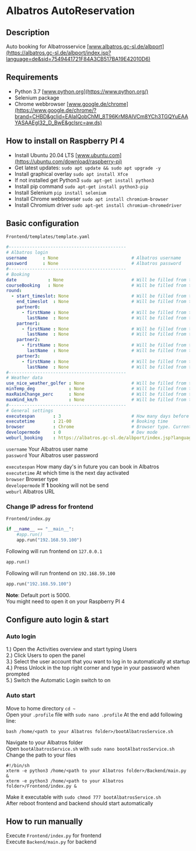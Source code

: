 # Albatros AutoReservation
## Description
Auto booking for Albatrosservice [www.albatros.gc-sl.de/albport](https://albatros.gc-sl.de/albport/index.jsp?language=de&sid=7549441721F84A3CB517BA19E42010D6)
## Requirements
* Python 3.7 [www.python.org](https://www.python.org/)
* Selenium package
* Chrome webbrowser [www.google.de/chrome](https://www.google.de/chrome/?brand=CHBD&gclid=EAIaIQobChMI_8T96KrM8AIVCm8YCh3TGQYuEAAYASAAEgI32_D_BwE&gclsrc=aw.ds)
## How to install on Raspberry PI 4
* Install Ubuntu 20.04 LTS [www.ubuntu.com](https://ubuntu.com/download/raspberry-pi)
* Get latest updates: `sudo apt update && sudo apt upgrade -y`
* Install graphical overlay `sudo apt install Xfce`
* If not installed get Python3 `sudo apt-get install python3`
* Install pip command `sudo apt-get install python3-pip`
* Install Selenium `pip install selenium`
* Install Chrome webbrowser `sudo apt install chromium-browser`
* Install Chromium driver `sudo apt-get install chromium-chromedriver`
## Basic configuration
`Frontend/templates/template.yaml`
```yaml
#---------------------------------------------
# Albatros login
username      : None                            # Albatros username
password      : None                            # Albatros password
#---------------------------------------------
# Booking
date            : None                          # Will be filled from template
courseBooking   : None                          # Will be filled from template
round:
  - start_timeslot: None                        # Will be filled from template
    end_timeslot  : None                        # Will be filled from template
    partner0:
      - firstName : None                        # Will be filled from template
        lastName  : None                        # Will be filled from template
    partner1:
      - firstName : None                        # Will be filled from template
        lastName  : None                        # Will be filled from template
    partner2:
      - firstName : None                        # Will be filled from template
        lastName  : None                        # Will be filled from template
    partner3:
      - firstName : None                        # Will be filled from template
        lastName  : None                        # Will be filled from template
#---------------------------------------------
# Weather data
use_nice_weather_golfer : None                  # Will be filled from template
minTemp_deg             : None                  # Will be filled from template
maxRainChange_perc      : None                  # Will be filled from template
maxWind_km/h            : None                  # Will be filled from template
#---------------------------------------------
# General settings
executespan       : 3                           # How many days before we can book in Albatros
executetime       : 21-00                       # Booking time
browser           : Chrome                      # Browser type. Currently Chrome only
developermode     : 0                           # Dev mode
weburl_booking    : https://albatros.gc-sl.de/albport/index.jsp?language=de&sid=7549441721F84A3CB517BA19E42010D6
```
`username` Your Albatros user name  
`password` Your Albatros user password

`executespan` How many day's in future you can book in Albatros  
`executetime` At which time is the next day activated  
`browser` Browser type  
`developermode` If **1** booking will not be send  
`weburl` Albatros URL

### Change IP adress for frontend
`Frontend/index.py`
```python
if __name__ == "__main__":
    #app.run()
    app.run("192.168.59.100")
```
Following will run frontend on `127.0.0.1`
```python
app.run()
```
Following will run frontend on `192.168.59.100`
```python
app.run("192.168.59.100")
```

**Note**: Default port is 5000.  
You might need to open it on your Raspberry PI 4

## Configure auto login & start
### Auto login
1.) Open the Activities overview and start typing Users  
2.) Click Users to open the panel  
3.) Select the user account that you want to log in to automatically at startup  
4.) Press Unlock in the top right corner and type in your password when prompted  
5.) Switch the Automatic Login switch to on
### Auto start
Move to home directory `cd ~`  
Open your `.profile` file with `sudo nano .profile`
At the end add following line:
```shell script
bash /home/<path to your Albatros folder>/bootAlbatrosService.sh
```
Navigate to your Albatros folder  
Open `bootAlbatrosService.sh` with `sudo nano bootAlbatrosService.sh`
Change the path to your files
```shell script
#!/bin/sh
xterm -e python3 /home/<path to your Albatros folder>/Backend/main.py &
xterm -e python3 /home/<path to your Albatros folder>/Frontend/index.py &
```
Make it executable with `sudo chmod 777 bootAlbatrosService.sh`  
After reboot frontend and backend should start automatically

## How to run manually
Execute `Frontend/index.py` for frontend  
Execute `Backend/main.py` for backend
